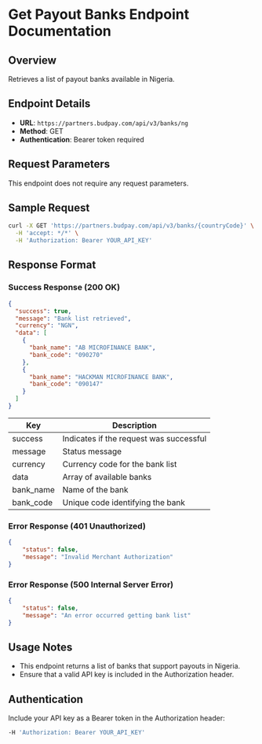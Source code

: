 # Get Payout Banks Endpoint Documentation

## Overview
Retrieves a list of payout banks available in Nigeria.

## Endpoint Details
- **URL**: `https://partners.budpay.com/api/v3/banks/ng`
- **Method**: GET
- **Authentication**: Bearer token required

## Request Parameters
This endpoint does not require any request parameters.

## Sample Request
```bash
curl -X GET 'https://partners.budpay.com/api/v3/banks/{countryCode}' \
  -H 'accept: */*' \
  -H 'Authorization: Bearer YOUR_API_KEY'
```

## Response Format

### Success Response (200 OK)
```json
{
  "success": true,
  "message": "Bank list retrieved",
  "currency": "NGN",
  "data": [
    {
      "bank_name": "AB MICROFINANCE BANK",
      "bank_code": "090270"
    },
    {
      "bank_name": "HACKMAN MICROFINANCE BANK",
      "bank_code": "090147"
    }
  ]
}
```

| Key        | Description                          |
|------------|--------------------------------------|
| success    | Indicates if the request was successful |
| message    | Status message                        |
| currency   | Currency code for the bank list      |
| data       | Array of available banks             |
| bank_name  | Name of the bank                     |
| bank_code  | Unique code identifying the bank    |

### Error Response (401 Unauthorized)
```json
{
    "status": false,
    "message": "Invalid Merchant Authorization"
}
```

### Error Response (500 Internal Server Error) 
```json
{
    "status": false,
    "message": "An error occurred getting bank list"
}
```

## Usage Notes
- This endpoint returns a list of banks that support payouts in Nigeria.
- Ensure that a valid API key is included in the Authorization header.

## Authentication
Include your API key as a Bearer token in the Authorization header:
```bash
-H 'Authorization: Bearer YOUR_API_KEY'
```

